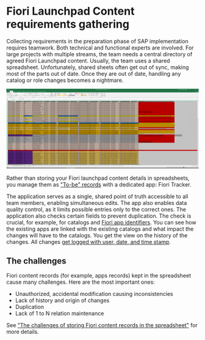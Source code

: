 # Fiori Launchpad Content requirements gathering

Collecting requirements in the preparation phase of SAP implementation requires teamwork. Both technical and functional experts are involved. For large projects with multiple streams, the team needs a central directory of agreed Fiori Launchpad content. Usually, the team uses a shared spreadsheet. Unfortunately, shared sheets often get out of sync, making most of the parts out of date. Once they are out of date, handling any catalog or role changes becomes a nightmare.

[![](res/sheets.png)](res/sheets.png)

 Rather than storing your Fiori launchpad content details in spreadsheets, you manage them as ["To-be" records](../../to-be.md) with a dedicated app: Fiori Tracker. 
 
 
 The application serves as a single, shared point of truth accessible to all team members, enabling simultaneous edits. The app also enables data quality control, as it limits possible entries only to the correct ones. The application also checks certain fields to prevent duplication. The check is crucial, for example, for catalogs and [Fiori app identifiers](app-identification.md). You can see how the existing apps are linked with the existing catalogs and what impact the changes will have to the catalogs. You get the view on the history of the changes. All changes [get logged with user, date, and time stamp](../../../hi/FPS01/main/).
 
## The challenges

Fiori content records (for example, apps records) kept in the spreadsheet cause many challenges. Here are the most important ones:

- Unauthorized, accidental modification causing inconsistencies
- Lack of history and origin of changes
- Duplication
- Lack of 1 to N relation maintenance

See ["The challenges of storing Fiori content records in the spreadsheet"](spreadsheet-challenges.md) for more details.




